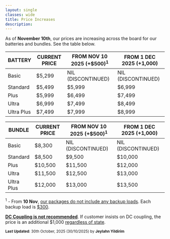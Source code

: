 ```yaml
---
layout: single
classes: wide
title: Price Increases
description: 
---
```


As of **November 10th**, our prices are increasing across the board for our batteries and bundles. See the table below.

| BATTERY    | CURRENT PRICE | FROM NOV 10 2025 (+$500)<sup>1</sup> | FROM 1 DEC 2025 (+1,000) |
| ---------- | ------------- | ------------------------------------ | ------------------------ |
| Basic      | $5,299        | NIL (DISCONTINUED)                   | NIL (DISCONTINUED)       |
| Standard   | $5,499        | $5,999                               | $6,999                   |
| Plus       | $5,999        | $6,499                               | $7,499                   |
| Ultra      | $6,999        | $7,499                               | $8,499                   |
| Ultra Plus | $7,499        | $7,999                               | $8,999                   |



| BUNDLE     | CURRENT PRICE | FROM NOV 10 2025 (+$500)<sup>1</sup> | FROM 1 DEC 2025 (+1,000) |
| ---------- | ------------- | ------------------------------------ | ------------------------ |
| Basic      | $8,300        | NIL (DISCONTINUED)                   | NIL (DISCONTINUED)       |
| Standard   | $8,500        | $9,500                               | $10,000                  |
| Plus       | $10,500       | $11,500                              | $12,000                  |
| Ultra      | $11,500       | $12,500                              | $13,000                  |
| Ultra Plus | $12,000       | $13,000                              | $13,500                  |

<sup>1</sup> - From **10 Nov**, <u>our packages do not include any backup loads</u>. Each backup load is <u>$300</u>.

<u>**DC Coupling is not recommended**</u>. If customer insists on DC coupling, the price is an additional $1,000 <u>regardless of state</u>.

<sup>**Last Updated**: 30th October, 2025 (30/10/2025) by **Jeylahn Yildirim**</sup>
